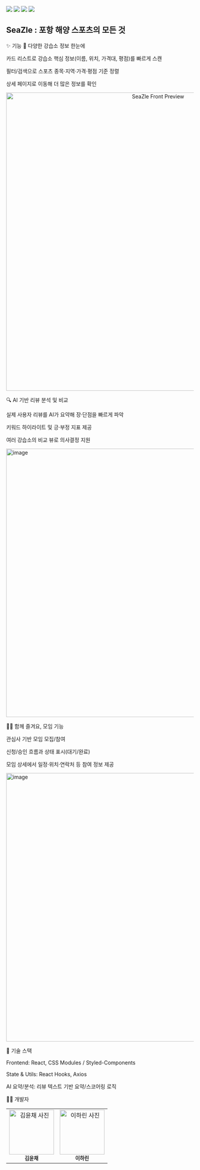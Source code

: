 <span align="center"> <img src="https://img.shields.io/badge/HTML5-E34F26?style=for-the-badge&logo=HTML5&logoColor=white"> <img src="https://img.shields.io/badge/CSS3-1572B6?style=for-the-badge&logo=CSS3&logoColor=white"> <img src="https://img.shields.io/badge/JavaScript-F7DF1E?style=for-the-badge&logo=JavaScript&logoColor=white"> <img src="https://img.shields.io/badge/React-61DAFB?style=for-the-badge&logo=React&logoColor=white"> </span>



## SeaZle : 포항 해양 스포츠의 모든 것


✨ 기능
👀 다양한 강습소 정보 한눈에

카드 리스트로 강습소 핵심 정보(이름, 위치, 가격대, 평점)를 빠르게 스캔

필터/검색으로 스포츠 종목·지역·가격·평점 기준 정렬

상세 페이지로 이동해 더 많은 정보를 확인

<p align="center"> <img src="https://github.com/user-attachments/assets/c6db2229-b056-4afb-9ab4-26d0d60f681b" width="800" alt="SeaZle Front Preview" /> </p>

🔍 AI 기반 리뷰 분석 및 비교

실제 사용자 리뷰를 AI가 요약해 장·단점을 빠르게 파악

키워드 하이라이트 및 긍·부정 지표 제공

여러 강습소의 비교 뷰로 의사결정 지원

<p> <img width="1280" height="720" alt="image" src="https://github.com/user-attachments/assets/175a7766-ccce-48f2-a053-3418cc767c12" />
 </p>


🏄‍♀️ 함께 즐겨요, 모임 기능

관심사 기반 모임 모집/참여

신청/승인 흐름과 상태 표시(대기/완료)

모임 상세에서 일정·위치·연락처 등 참여 정보 제공

<p> <img width="1280" height="720" alt="image" src="https://github.com/user-attachments/assets/4e6d0a19-9584-4c6f-a6cf-040643a2a9ee" />
 </p>

🧰 기술 스택

Frontend: React, CSS Modules / Styled-Components

State & Utils: React Hooks, Axios

AI 요약/분석: 리뷰 텍스트 기반 요약/스코어링 로직

👨‍💻 개발자

<table> <tr> <td align="center"> <img src="https://placehold.co/120x120?text=Yunchae" width="120" alt="김윤채 사진"/><br/> <sub><b>김윤채</b></sub> </td> <td align="center"> <img src="https://placehold.co/120x120?text=Harin" width="120" alt="이하린 사진"/><br/> <sub><b>이하린</b></sub> </td> </tr> </table>

